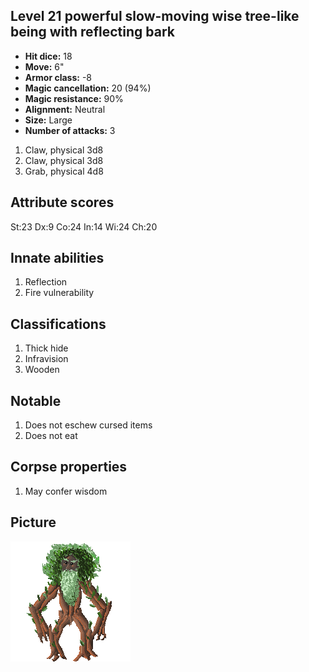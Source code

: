 ## Level 21 powerful slow-moving wise tree-like being with reflecting bark
- **Hit dice:** 18
- **Move:** 6"
- **Armor class:** -8
- **Magic cancellation:** 20 (94%)
- **Magic resistance:** 90%
- **Alignment:** Neutral
- **Size:** Large
- **Number of attacks:** 3
1. Claw, physical 3d8
2. Claw, physical 3d8
3. Grab, physical 4d8
## Attribute scores
St:23 Dx:9 Co:24 In:14 Wi:24 Ch:20
## Innate abilities
1. Reflection
2. Fire vulnerability
## Classifications
1. Thick hide
2. Infravision
3. Wooden
## Notable
1. Does not eschew cursed items
2. Does not eat
## Corpse properties
1. May confer wisdom
## Picture
![Elder treant](https://github.com/hyvanmielenpelit/GnollHackTileSet/blob/main/Monsters/elder_treant/elder_treant.png)
